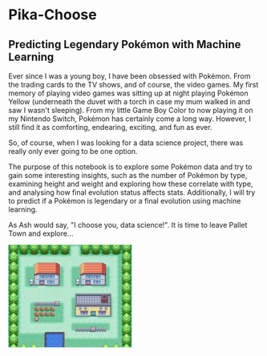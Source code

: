 # Pika-Choose
## Predicting Legendary Pokémon with Machine Learning

Ever since I was a young boy, I have been obsessed with Pokémon. From the trading cards to the TV shows, and of course, the video games. My first memory of playing video games was sitting up at night playing Pokémon Yellow (underneath the duvet with a torch in case my mum walked in and saw I wasn't sleeping). From my little Game Boy Color to now playing it on my Nintendo Switch, Pokémon has certainly come a long way. However, I still find it as comforting, endearing, exciting, and fun as ever.

So, of course, when I was looking for a data science project, there was really only ever going to be one option.

The purpose of this notebook is to explore some Pokémon data and try to gain some interesting insights, such as the number of Pokémon by type, examining height and weight and exploring how these correlate with type, and analysing how final evolution status affects stats. Additionally, I will try to predict if a Pokémon is legendary or a final evolution using machine learning.

As Ash would say, "I choose you, data science!". It is time to leave Pallet Town and explore... 

![pallet town](https://github.com/shope101510/Pika-Choose/blob/main/images/pallet_town.jpg)



